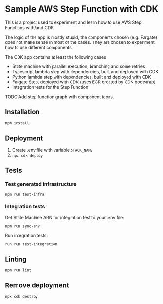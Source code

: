 # Sample AWS Step Function with CDK

This is a project used to experiment and learn how to use AWS Step Functions with/and CDK.

The logic of the app is mostly stupid, the components chosen (e.g. Fargate) does not make sense in most of the cases. They are chosen to experiment how to use different components.

The CDK app contains at least the following cases

* State machine with parallel execution, branching and some retries
* Typescript lambda step with dependencies, built and deployed with CDK
* Python lambda step with dependencies, built and deployed with CDK
* Fargate Step, deployed with CDK (uses ECR created by CDK bootstrap)
* Integration tests for the Step Function

TODO Add step function graph with component icons.

## Installation

`npm install`

## Deployment

1. Create .env file with variable `STACK_NAME`
2. `npx cdk deploy`

## Tests

### Test generated infrastructure

`npm run test-infra`

### Integration tests

Get State Machine ARN for integration test to your .env file:

`npm run sync-env`

Run integration tests:

`run run test-integration`

## Linting

`npm run lint`

## Remove deployment

`npx cdk destroy`
